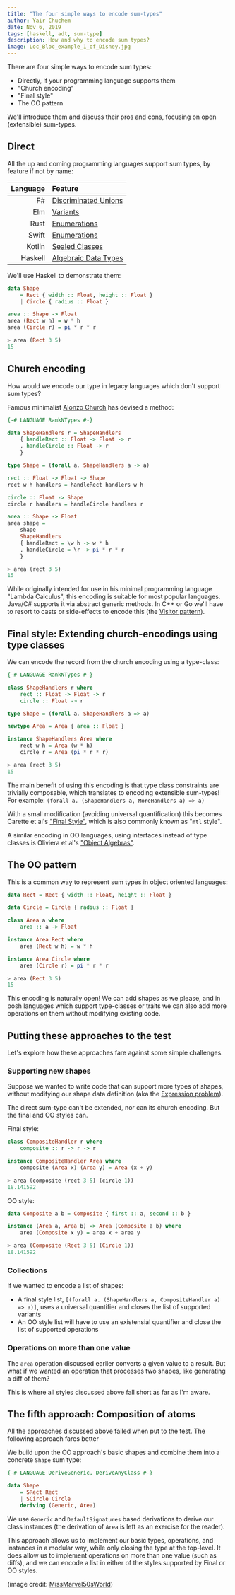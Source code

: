 ```yaml
---
title: "The four simple ways to encode sum-types"
author: Yair Chuchem
date: Nov 6, 2019
tags: [haskell, adt, sum-type]
description: How and why to encode sum types?
image: Loc_Bloc_example_1_of_Disney.jpg
---
```


There are four simple ways to encode sum types:

* Directly, if your programming language supports them
* "Church encoding"
* "Final style"
* The OO pattern

We'll introduce them and discuss their pros and cons, focusing on open (extensible) sum-types.

## Direct

All the up and coming programming languages support sum types, by feature if not by name:

| Language | Feature
| --------:|:------------------
| F#       | [Discriminated Unions](https://docs.microsoft.com/en-us/dotnet/fsharp/language-reference/discriminated-unions)
| Elm      | [Variants](https://guide.elm-lang.org/types/custom_types.html)
| Rust     | [Enumerations](https://doc.rust-lang.org/book/ch06-00-enums.html)
| Swift    | [Enumerations](https://docs.swift.org/swift-book/LanguageGuide/Enumerations.html)
| Kotlin   | [Sealed Classes](https://kotlinlang.org/docs/reference/sealed-classes.html)
| Haskell  | [Algebraic Data Types](https://wiki.haskell.org/Algebraic_data_type)

We'll use Haskell to demonstrate them:

```Haskell
data Shape
    = Rect { width :: Float, height :: Float }
    | Circle { radius :: Float }

area :: Shape -> Float
area (Rect w h) = w * h
area (Circle r) = pi * r * r

> area (Rect 3 5)
15
```

## Church encoding

How would we encode our type in legacy languages which don't support sum types?

Famous minimalist [Alonzo Church](https://en.wikipedia.org/wiki/Alonzo_Church) has devised a method:

```Haskell
{-# LANGUAGE RankNTypes #-}

data ShapeHandlers r = ShapeHandlers
    { handleRect :: Float -> Float -> r
    , handleCircle :: Float -> r
    }

type Shape = (forall a. ShapeHandlers a -> a)

rect :: Float -> Float -> Shape
rect w h handlers = handleRect handlers w h

circle :: Float -> Shape
circle r handlers = handleCircle handlers r

area :: Shape -> Float
area shape =
    shape
    ShapeHandlers
    { handleRect = \w h -> w * h
    , handleCircle = \r -> pi * r * r
    }

> area (rect 3 5)
15
```

While originally intended for use in his minimal programming language "Lambda Calculus", this encoding is suitable for most popular languages. Java/C# supports it via abstract generic methods. In C++ or Go we'll have to resort to casts or side-effects to encode this (the [Visitor pattern](https://en.wikipedia.org/wiki/Visitor_pattern)).

## Final style: Extending church-encodings using type classes

We can encode the record from the church encoding using a type-class:

```Haskell
{-# LANGUAGE RankNTypes #-}

class ShapeHandlers r where
    rect :: Float -> Float -> r
    circle :: Float -> r

type Shape = (forall a. ShapeHandlers a => a)

newtype Area = Area { area :: Float }

instance ShapeHandlers Area where
    rect w h = Area (w * h)
    circle r = Area (pi * r * r)

> area (rect 3 5)
15
```

The main benefit of using this encoding is that type class constraints are trivially composable, which translates to encoding extensible sum-types! For example: `(forall a. (ShapeHandlers a, MoreHandlers a) => a)`

With a small modification (avoiding universal quantification) this becomes Carette et al's ["Final Style"](http://okmij.org/ftp/tagless-final/index.html), which is also commonly known as "`mtl` style".

A similar encoding in OO languages, using interfaces instead of type classes is Oliviera et al's ["Object Algebras"](https://www.cs.utexas.edu/~wcook/Drafts/2012/ecoop2012.pdf).

## The OO pattern

This is a common way to represent sum types in object oriented languages:

```Haskell
data Rect = Rect { width :: Float, height :: Float }

data Circle = Circle { radius :: Float }

class Area a where
    area :: a -> Float

instance Area Rect where
    area (Rect w h) = w * h

instance Area Circle where
    area (Circle r) = pi * r * r

> area (Rect 3 5)
15
```

This encoding is naturally open! We can add shapes as we please, and in posh languages which support type-classes or traits we can also add more operations on them without modifying existing code.

## Putting these approaches to the test

Let's explore how these approaches fare against some simple challenges.

### Supporting new shapes

Suppose we wanted to write code that can support more types of shapes, without modifying our shape data definition (aka the [Expression problem](https://en.wikipedia.org/wiki/Expression_problem)).

The direct sum-type can't be extended, nor can its church encoding. But the final and OO styles can.

Final style:

```Haskell
class CompositeHandler r where
    composite :: r -> r -> r

instance CompositeHandler Area where
    composite (Area x) (Area y) = Area (x + y)

> area (composite (rect 3 5) (circle 1))
18.141592
```

OO style:

```Haskell
data Composite a b = Composite { first :: a, second :: b }

instance (Area a, Area b) => Area (Composite a b) where
    area (Composite x y) = area x + area y

> area (Composite (Rect 3 5) (Circle 1))
18.141592
```

### Collections

If we wanted to encode a list of shapes:

* A final style list, `[(forall a. (ShapeHandlers a, CompositeHandler a) => a)]`, uses a universal quantifier and closes the list of supported variants
* An OO style list will have to use an existensial quantifier and close the list of supported operations

### Operations on more than one value

The `area` operation discussed earlier converts a given value to a result. But what if we wanted an operation that processes two shapes, like generating a diff of them?

This is where all styles discussed above fall short as far as I'm aware.

## The fifth approach: Composition of atoms

All the approaches discussed above failed when put to the test. The following approach fares better -

We build upon the OO approach's basic shapes and combine them into a concrete `Shape` sum type:

```Haskell
{-# LANGUAGE DeriveGeneric, DeriveAnyClass #-}

data Shape
    = SRect Rect
    | SCircle Circle
    deriving (Generic, Area)
```

We use `Generic` and `DefaultSignatures` based derivations to derive our class instances (the derivation of `Area` is left as an exercise for the reader).

This approach allows us to implement our basic types, operations, and instances in a modular way, while only closing the type at the top-level. It does allow us to implement operations on more than one value (such as diffs), and we can encode a list in either of the styles supported by Final or OO styles.

(image credit: [MissMarvel50sWorld](https://commons.wikimedia.org/wiki/File:Loc_Bloc_example_1_of_Disney.JPG))
